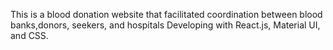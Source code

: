 This is a blood donation website that facilitated coordination between blood banks,donors, seekers, and hospitals
Developing with React.js, Material UI, and CSS.
